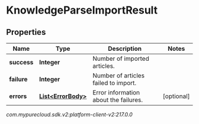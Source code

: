 # KnowledgeParseImportResult


## Properties

| Name | Type | Description | Notes |
| ------------ | ------------- | ------------- | ------------- |
| **success** | **Integer** | Number of imported articles. |  |
| **failure** | **Integer** | Number of articles failed to import. |  |
| **errors** | [**List&lt;ErrorBody&gt;**](ErrorBody) | Error information about the failures. |  [optional] |




_com.mypurecloud.sdk.v2:platform-client-v2:217.0.0_

